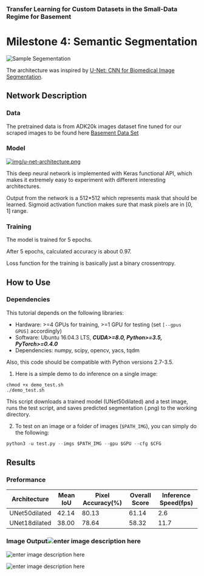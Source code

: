 ### Transfer Learning for Custom Datasets in the Small-Data Regime for Basement

# Milestone 4: Semantic Segmentation
![Sample Segementation](https://i.ibb.co/sH6FX64/6a745d3b-952d-49de-9946-fde2a6b024f1.jpg)

The architecture was inspired by  [U-Net: CNN for Biomedical Image Segmentation](http://lmb.informatik.uni-freiburg.de/people/ronneber/u-net/).
## Network Description

### Data

The pretrained data is from ADK20k images dataset fine tuned for our scraped images to be found here [Basement Data Set](https://drive.google.com/drive/folders/1bQI5NGNnWryRgPsNFFRrRT2tpAoFJZl2?usp=sharing)

### Model

[![img/u-net-architecture.png](https://github.com/zhixuhao/unet/raw/master/img/u-net-architecture.png)](https://github.com/zhixuhao/unet/blob/master/img/u-net-architecture.png)

This deep neural network is implemented with Keras functional API, which makes it extremely easy to experiment with different interesting architectures.

Output from the network is a 512*512 which represents mask that should be learned. Sigmoid activation function makes sure that mask pixels are in [0, 1] range.

### Training

The model is trained for 5 epochs.

After 5 epochs, calculated accuracy is about 0.97.

Loss function for the training is basically just a binary crossentropy.

## How to Use
### Dependencies

This tutorial depends on the following libraries:
-   Hardware: >=4 GPUs for training, >=1 GPU for testing (set  `[--gpus GPUS]`  accordingly)
-   Software: Ubuntu 16.04.3 LTS,  _**CUDA>=8.0, Python>=3.5, PyTorch>=0.4.0**_
-   Dependencies: numpy, scipy, opencv, yacs, tqdm

Also, this code should be compatible with Python versions 2.7-3.5.

1.  Here is a simple demo to do inference on a single image:
```
chmod +x demo_test.sh
./demo_test.sh
```
This script downloads a trained model (UNet50dilated) and a test image, runs the test script, and saves predicted segmentation (.png) to the working directory.

2.  To test on an image or a folder of images (`$PATH_IMG`), you can simply do the following:

```python
python3 -u test.py --imgs $PATH_IMG --gpu $GPU --cfg $CFG

```

## Results 

### Preformance 

| Architecture | Mean IoU |Pixel Accuracy(%) |Overall Score |Inference Speed(fps) |
|--|--|--|--|--|
| UNet50dilated | 42.14 |80.13 |61.14 | 2.6|
|UNet18dilated|38.00|78.64	|58.32|11.7|

### Image Output![enter image description here](https://i.ibb.co/t2ckyq1/1813462c-15a7-44a3-a0ed-421e9482ab64.jpg)

![enter image description here](https://i.ibb.co/HdQpYH7/0e416353-5d97-454f-affa-9c8deb5563a2.jpg)

![enter image description here](https://i.ibb.co/VNhHDGk/04a054c1-74b9-4339-9f59-edcbb3017ee6.jpg)